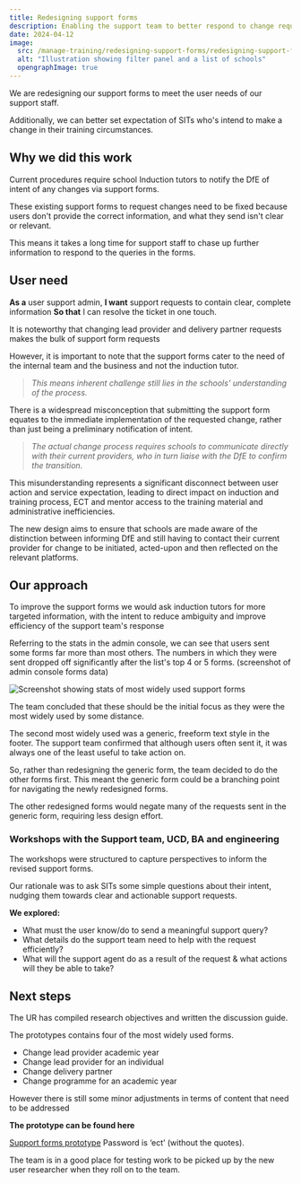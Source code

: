 ```yaml
---
title: Redesigning support forms
description: Enabling the support team to better respond to change requests
date: 2024-04-12
image:
  src: /manage-training/redesigning-support-forms/redesigning-support-forms.png
  alt: "Illustration showing filter panel and a list of schools"
  opengraphImage: true
---
```


We are redesigning our support forms to meet the user needs of our support staff.

Additionally, we can better set expectation of SITs who's intend to make a change in their training circumstances.

## Why we did this work

Current procedures require school Induction tutors to notify the DfE of intent of any changes via support forms.

These existing support forms to request changes need to be fixed because users don't provide the correct information, and what they send isn't clear or relevant.

This means it takes a long time for support staff to chase up further information to respond to the queries in the forms.

## User need
**As a** user support admin,
**I want** support requests to contain clear, complete information
**So that** I can resolve the ticket in one touch.


It is noteworthy that changing lead provider and delivery partner requests makes the bulk of support form requests 

However, it is important to note that the support forms cater to the need of the internal team and the business and not the induction tutor.

> *This means inherent challenge still lies in the schools' understanding of the process.*

There is a widespread misconception that submitting the support form equates to the immediate implementation of the requested change, rather than just being a preliminary notification of intent.

> *The actual change process requires schools to communicate directly with their current providers, who in turn liaise with the DfE to confirm the transition.*

This misunderstanding represents a significant disconnect between user action and service expectation, leading to direct impact on induction and training process, ECT and mentor access to the training material and administrative inefficiencies.

The new design aims to ensure that schools are made aware of the distinction between informing DfE and still having to contact their current provider for change to be initiated, acted-upon and then reflected on the relevant platforms.


## Our approach

To improve the support forms we would ask induction tutors for more targeted information, with the intent to reduce ambiguity and improve efficiency of the support team's response

Referring to the stats in the admin console, we can see that users sent some forms far more than most others. The numbers in which they were sent dropped off significantly after the list's top 4 or 5 forms.
(screenshot of admin console forms data)

![Screenshot showing stats of most widely used support forms](support-stats.png)

The team concluded that these should be the initial focus as they were the most widely used by some distance.

The second most widely used was a generic, freeform text style in the footer. The support team confirmed that although users often sent it, it was always one of the least useful to take action on.

So, rather than redesigning the generic form, the team decided to do the other forms first. This meant the generic form could be a branching point for navigating the newly redesigned forms.

The other redesigned forms would negate many of the requests sent in the generic form, requiring less design effort.


### Workshops with the Support team, UCD, BA and engineering

The workshops were structured to capture perspectives to inform the revised support forms.

Our rationale was to ask SITs some simple questions about their intent, nudging them towards clear and actionable support requests. 

**We explored:**
* What must the user know/do to send a meaningful support query?
* What details do the support team need to help with the request efficiently?
* What will the support agent do as a result of the request & what actions will they be able to take?


## Next steps
The UR has compiled research objectives and written the discussion guide.

The prototypes contains four of the most widely used forms.
* Change lead provider academic year
* Change lead provider for an individual
* Change delivery partner
* Change programme for an academic year

However there is still some minor adjustments in terms of content that need to be addressed

**The prototype can be found here**

[Support forms prototype](https://manage-train-dependabot-s4mvqd.herokuapp.com/home)
Password is ‘ect’ (without the quotes).



The team is in a good place for testing work to be picked up by the new user researcher when they roll on to the team. 
